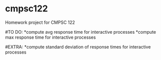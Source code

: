 # cmpsc122
Homework project for CMPSC 122

#TO DO:
*compute avg response time for interactive processes
*compute max response time for interactive processes

#EXTRA:
*compute standard deviation of response times for interactive processes